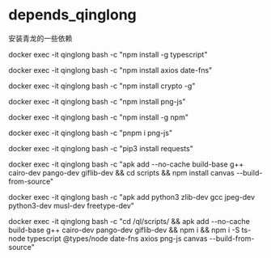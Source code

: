 # depends_qinglong
安装青龙的一些依赖


docker exec -it qinglong bash -c "npm install -g typescript"

docker exec -it qinglong bash -c "npm install axios date-fns"

docker exec -it qinglong bash -c "npm install crypto -g"

docker exec -it qinglong bash -c "npm install png-js"

docker exec -it qinglong bash -c "npm install -g npm"

docker exec -it qinglong bash -c "pnpm i png-js"

docker exec -it qinglong bash -c "pip3 install requests"

docker exec -it qinglong bash -c "apk add --no-cache build-base g++ cairo-dev pango-dev giflib-dev && cd scripts && npm install canvas --build-from-source"

docker exec -it qinglong bash -c "apk add python3 zlib-dev gcc jpeg-dev python3-dev musl-dev freetype-dev"

docker exec -it qinglong bash -c "cd /ql/scripts/ && apk add --no-cache build-base g++ cairo-dev pango-dev giflib-dev && npm i && npm i -S ts-node typescript @types/node date-fns axios png-js canvas --build-from-source"
